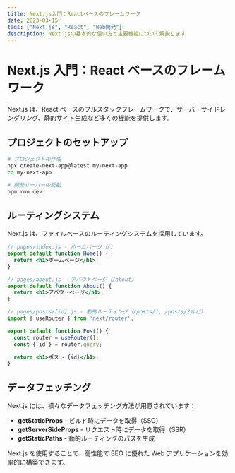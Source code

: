 ```yaml
---
title: Next.js入門：Reactベースのフレームワーク
date: 2023-03-15
tags: ["Next.js", "React", "Web開発"]
description: Next.jsの基本的な使い方と主要機能について解説します
---
```


# Next.js 入門：React ベースのフレームワーク

Next.js は、React ベースのフルスタックフレームワークで、サーバーサイドレンダリング、静的サイト生成など多くの機能を提供します。

## プロジェクトのセットアップ

```bash
# プロジェクトの作成
npx create-next-app@latest my-next-app
cd my-next-app

# 開発サーバーの起動
npm run dev
```

## ルーティングシステム

Next.js は、ファイルベースのルーティングシステムを採用しています。

```jsx
// pages/index.js - ホームページ（/）
export default function Home() {
  return <h1>ホームページ</h1>;
}

// pages/about.js - アバウトページ（/about）
export default function About() {
  return <h1>アバウトページ</h1>;
}

// pages/posts/[id].js - 動的ルーティング（/posts/1, /posts/2など）
import { useRouter } from 'next/router';

export default function Post() {
  const router = useRouter();
  const { id } = router.query;

  return <h1>ポスト {id}</h1>;
}
```

## データフェッチング

Next.js には、様々なデータフェッチング方法が用意されています：

- **getStaticProps** - ビルド時にデータを取得（SSG）
- **getServerSideProps** - リクエスト時にデータを取得（SSR）
- **getStaticPaths** - 動的ルーティングのパスを生成

Next.js を使用することで、高性能で SEO に優れた Web アプリケーションを効率的に構築できます。
